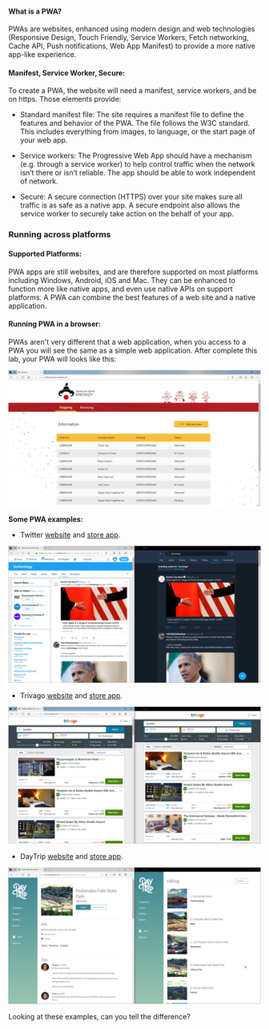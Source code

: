 #### What is a PWA?

PWAs are websites, enhanced using modern design and web technologies (Responsive Design, Touch Friendly, Service Workers, Fetch networking, Cache API, Push notifications, Web App Manifest) to provide a more native app-like experience.

#### Manifest, Service Worker, Secure:
To create a PWA, the website will need a manifest, service workers, and be on https. Those elements provide:

   + Standard manifest file: The site requires a manifest file to define the features and behavior of the PWA. The file follows the W3C standard. This includes everything from images, to language, or the start page of your web app.

   + Service workers: The Progressive Web App should have a mechanism (e.g. through a service worker) to help control traffic when the network isn’t there or isn’t reliable. The app should be able to work independent of network.

   + Secure: A secure connection (HTTPS) over your site makes sure all traffic is as safe as a native app. A secure endpoint also allows the service worker to securely take action on the behalf of your app.

### Running across platforms

#### Supported Platforms:

PWA apps are still websites, and are therefore supported on most platforms including Windows, Android, iOS and Mac. They can be enhanced to function more like native apps, and even use native APIs on support platforms. A PWA can combine the best features of a web site and a native application.

#### Running PWA in a browser:

PWAs aren't very different that a web application, when you access to a PWA you will see the same as a simple web application.
After complete this lab, your PWA will looks like this:

![](../media/Picture1.jpg)

**Some PWA examples:**

+ Twitter <a href="https://twitter.com" target="_blank">website</a>  and <a href="https://www.microsoft.com/store/p/twitter/9wzdncrfj140" target="_blank">store app</a>.

![Twitter: website on left and application on right](../media/Picture2.jpg)

+ Trivago <a href="https://www.trivago.es/" target="_blank">website</a> and <a href="https://www.microsoft.com/store/p/trivago/9nv9sdq842gq" target="_blank">store app</a>.

![Trivago: website on left and application on right](../media/Picture3.jpg)

+ DayTrip <a href="https://www.godaytrip.com/" target="_blank">website</a> and <a href="https://www.microsoft.com/store/p/daytrip/9nfdsvs69k6m" target="_blank">store app</a>.

![DayTrip: website on left and application on right](../media/Picture4.jpg)

Looking at these examples, can you tell the difference?
